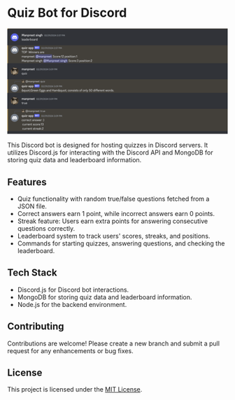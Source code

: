 # Quiz Bot for Discord

![Quiz Bot Preview](quiz.png)

This Discord bot is designed for hosting quizzes in Discord servers. It utilizes Discord.js for interacting with the Discord API and MongoDB for storing quiz data and leaderboard information.

## Features

- Quiz functionality with random true/false questions fetched from a JSON file.
- Correct answers earn 1 point, while incorrect answers earn 0 points.
- Streak feature: Users earn extra points for answering consecutive questions correctly.
- Leaderboard system to track users' scores, streaks, and positions.
- Commands for starting quizzes, answering questions, and checking the leaderboard.

## Tech Stack

- Discord.js for Discord bot interactions.
- MongoDB for storing quiz data and leaderboard information.
- Node.js for the backend environment.

## Contributing

Contributions are welcome! Please create a new branch and submit a pull request for any enhancements or bug fixes.

## License

This project is licensed under the [MIT License](/path/to/LICENSE).
